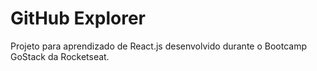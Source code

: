 # GitHub Explorer
Projeto para aprendizado de React.js desenvolvido durante o Bootcamp GoStack da Rocketseat.
